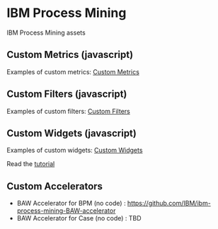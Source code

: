# IBM Process Mining
IBM Process Mining assets

## Custom Metrics (javascript)
Examples of custom metrics: [Custom Metrics](./Custom%20Metrics/)
## Custom Filters (javascript)
Examples of custom filters:  [Custom Filters](./Custom%20Filters/)
## Custom Widgets (javascript)
Examples of custom widgets:  [Custom Widgets](./Custom%20Widgets/)

Read the [tutorial](./Custom%20Widgets/dimension_linechart/README.md)

## Custom Accelerators
- BAW Accelerator for BPM (no code) : https://github.com/IBM/ibm-process-mining-BAW-accelerator
- BAW Accelerator for Case (no code) : TBD